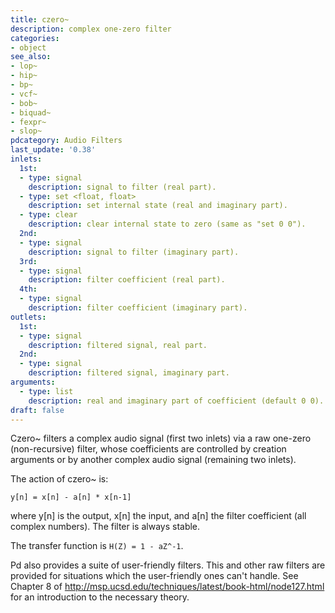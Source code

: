 ```yaml
---
title: czero~
description: complex one-zero filter
categories:
- object
see_also:
- lop~
- hip~
- bp~
- vcf~
- bob~
- biquad~
- fexpr~
- slop~
pdcategory: Audio Filters
last_update: '0.38'
inlets:
  1st:
  - type: signal
    description: signal to filter (real part).
  - type: set <float, float>
    description: set internal state (real and imaginary part).
  - type: clear
    description: clear internal state to zero (same as "set 0 0").
  2nd:
  - type: signal
    description: signal to filter (imaginary part).
  3rd:
  - type: signal
    description: filter coefficient (real part).
  4th:
  - type: signal
    description: filter coefficient (imaginary part).
outlets:
  1st:
  - type: signal
    description: filtered signal, real part.
  2nd:
  - type: signal
    description: filtered signal, imaginary part.
arguments:
  - type: list
    description: real and imaginary part of coefficient (default 0 0).
draft: false
---
```

Czero~ filters a complex audio signal (first two inlets) via a raw one-zero (non-recursive) filter, whose coefficients are controlled by creation arguments or by another complex audio signal (remaining two inlets).

The action of czero~ is:

`y[n] = x[n] - a[n] * x[n-1]`

where y[n] is the output, x[n] the input, and a[n] the filter coefficient (all complex numbers). The filter is always stable.

The transfer function is `H(Z) = 1 - aZ^-1`.

Pd also provides a suite of user-friendly filters. This and other raw filters are provided for situations which the user-friendly ones can't handle. See Chapter 8 of http://msp.ucsd.edu/techniques/latest/book-html/node127.html for an introduction to the necessary theory.

